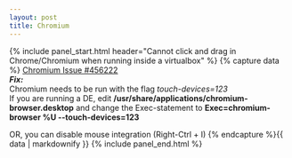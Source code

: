 ```yaml
---
layout: post
title: Chromium
---
```


{% include panel_start.html header="Cannot click and drag in Chrome/Chromium when running inside a virtualbox" %}
{% capture data %}
[Chromium Issue #456222](https://code.google.com/p/chromium/issues/detail?id=456222)   
***Fix:***   
Chromium needs to be run with the flag *touch-devices=123*   
If you are running a DE, edit
**/usr/share/applications/chromium-browser.desktop**
and change the Exec-statement to
**Exec=chromium-browser %U --touch-devices=123**   
   
OR, you can disable mouse integration (Right-Ctrl + I)
{% endcapture %}{{ data | markdownify }}
{% include panel_end.html %}
